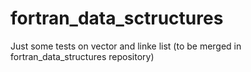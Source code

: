 # fortran_data_sctructures
Just some tests on vector and linke list (to be merged in fortran_data_structures repository)
